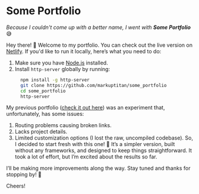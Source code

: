 # Some Portfolio

*Because I couldn't come up with a better name, I went with **Some Portfolio*** 😅

Hey there! 👋 Welcome to my portfolio. You can check out the live version on [Netlify](http://markuptitan.netlify.app). If you'd like to run it locally, here’s what you need to do:

1. Make sure you have [Node.js](https://nodejs.org/en/download/package-manager) installed.
2. Install `http-server` globally by running:
   ```bash
     npm install -g http-server
     git clone https://github.com/markuptitan/some_portfolio
     cd some_portfolio
     http-server
   ```

My previous portfolio ([check it out here](https://markuptitan.github.io)) was an experiment that, unfortunately, has some issues:

1. Routing problems causing broken links.
2. Lacks project details.
3. Limited customization options (I lost the raw, uncompiled codebase).
So, I decided to start fresh with this one! 🌟 It’s a simpler version, built without any frameworks, and designed to keep things straightforward. It took a lot of effort, but I’m excited about the results so far.

I’ll be making more improvements along the way. Stay tuned and thanks for stopping by! 🚀

Cheers!
